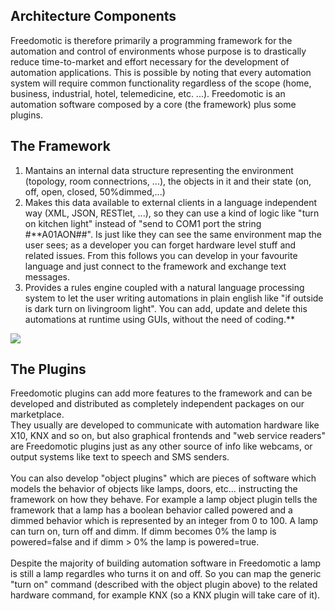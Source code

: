 

## Architecture Components ##



Freedomotic is therefore primarily a programming framework for the automation and control of environments whose purpose is to drastically reduce time-to-market and effort necessary for the development of automation applications. This is possible by noting that every automation system will require common functionality regardless of the scope (home, business, industrial, hotel, telemedicine, etc. ...).
Freedomotic is an automation software composed by a core (the framework) plus some plugins.

## The Framework ##

  1. Mantains an internal data structure representing the environment (topology, room connectrions, ...), the objects in it and their state (on, off, open, closed, 50%dimmed,...)
  1. Makes this data available to external clients in a language independent way (XML, JSON, RESTlet, ...), so they can use a kind of logic like "turn on kitchen light" instead of "send to COM1 port the string #**A01AON##". Is just like they can see the same environment map the user sees; as a developer you can forget hardware level stuff and related issues. From this follows you can develop in your favourite language and just connect to the framework and exchange text messages.
  1. Provides a rules engine coupled with a natural language processing system to let the user writing automations in plain english like "if outside is dark turn on livingroom light". You can add, update and delete this automations at runtime using GUIs, without the need of coding.**


<img src='http://www.freedomotic.com/images/site/software-layers.png'>

<h2>The Plugins</h2>

Freedomotic plugins can add more features to the framework and can be developed and distributed as completely independent packages on our marketplace.<br>
They usually are developed to communicate with automation hardware like X10, KNX and so on, but also graphical frontends and "web service readers" are Freedomotic plugins just as any other source of info like webcams, or output systems like text to speech and SMS senders.<br>
<br>
You can also develop "object plugins" which are pieces of software which models the behavior of objects like lamps, doors, etc... instructing the framework on how they behave. For example a lamp object plugin tells the framework that a lamp has a boolean behavior called powered and a dimmed behavior which is represented by an integer from 0 to 100. A lamp can turn on, turn off and dimm. If dimm becomes 0% the lamp is powered=false and if dimm > 0% the lamp is powered=true.<br>
<br>
Despite the majority of building automation software in Freedomotic a lamp is still a lamp regardles who turns it on and off. So you can map the generic "turn on" command (described with the object plugin above) to the related hardware command, for example KNX (so a KNX plugin will take care of it).